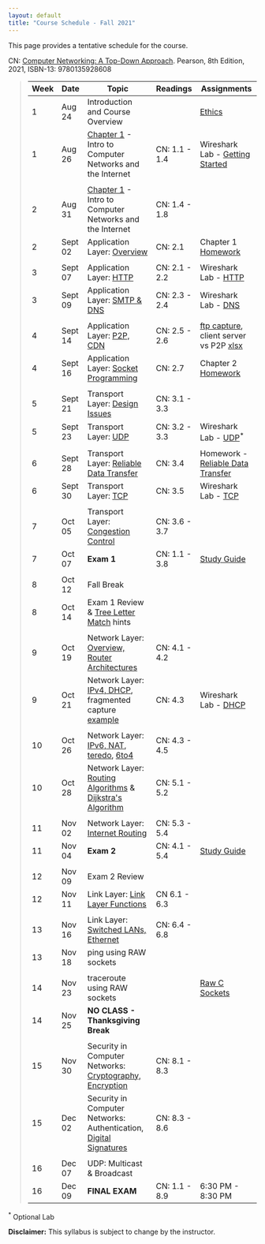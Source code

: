 ```yaml
---
layout: default
title: "Course Schedule - Fall 2021"
---
```


This page provides a tentative schedule for the course.

CN: [Computer Networking: A Top-Down Approach](https://www.pearson.com/us/higher-education/program/Kurose-Pearson-e-Text-Computer-Networking-Access-Card-8th-Edition/PGM2877610.html). Pearson, 8th Edition, 2021, ISBN-13: 9780135928608


>  Week    | Date     | Topic        | Readings   | Assignments                                  
> -------- | -------- | ------------ | ---------- | -------------------------------------
> 1 | Aug 24 | Introduction and Course Overview | | [Ethics](../assign/assignment01.html)
> 1 | Aug 26 | [Chapter 1](slides/chapter_1.pdf) - Intro to Computer Networks and the Internet | CN: 1.1 - 1.4 | Wireshark Lab - [Getting Started](../labs/files/Wireshark_Intro_v8.1.pdf)
> | | | |
> 2  | Aug 31 | [Chapter 1](slides/chapter_1.pdf) - Intro to Computer Networks and the Internet | CN: 1.4 - 1.8 |
> 2  | Sept 02 | Application Layer: [Overview](slides/chapter_2.pdf) | CN: 2.1 | Chapter 1 [Homework](../assign/homework1.html)
> | | | |
> 3  | Sept 07 | Application Layer: [HTTP](slides/chapter_2.pdf) | CN: 2.1 - 2.2 | Wireshark Lab - [HTTP](../labs/files/Wireshark_HTTP_v8.1.pdf)
> 3  | Sept 09 | Application Layer: [SMTP & DNS](slides/chapter_2.pdf) | CN: 2.3 - 2.4 | Wireshark Lab - [DNS](../labs/files/Wireshark_DNS_v8.1.pdf)
> | | | |
> 4  | Sept 14 | Application Layer: [P2P, CDN](slides/chapter_2.pdf) | CN: 2.5 - 2.6 | [ftp capture](files/ftp.pcapng), client server vs P2P [xlsx](files/cs_vs_p2p.xlsx)
> 4  | Sept 16 | Application Layer: [Socket Programming](slides/chapter_2.pdf) | CN: 2.7 | Chapter 2 [Homework](../assign/homework2.html)
> | | | |
> 5  | Sept 21 | Transport Layer: [Design Issues](slides/chapter_3.pdf) | CN: 3.1 - 3.3 |
> 5  | Sept 23 | Transport Layer: [UDP](slides/chapter_3.pdf) | CN: 3.2 - 3.3 | Wireshark Lab - [UDP](../labs/files/Wireshark_UDP_v8.1.pdf)<sup>*</sup>
> | | |
> 6  | Sept 28 | Transport Layer: [Reliable Data Transfer](slides/chapter_3.pdf) | CN: 3.4 | Homework - [Reliable Data Transfer](../labs/rdt.html)
> 6  | Sept 30 | Transport Layer: [TCP](slides/chapter_3.pdf) | CN: 3.5 | Wireshark Lab - [TCP](../labs/files/Wireshark_TCP_v8.1.pdf)
> | | | |
> 7  | Oct 05 | Transport Layer: [Congestion Control](slides/chapter_3.pdf) | CN: 3.6 - 3.7 |  
> 7  | Oct 07 | **Exam 1** | CN: 1.1 - 3.8 | [Study Guide](../exams/exam1_study_guide.html)
> | | | |
> 8  | Oct 12 | Fall Break |
> 8  | Oct 14 | Exam 1 Review & [Tree Letter Match](../labs/tlm.html) hints
> | | | |
> 9  | Oct 19 | Network Layer: [Overview, Router Architectures](slides/chapter_4.pdf) | CN: 4.1 - 4.2 |
> 9  | Oct 21 | Network Layer: [IPv4, DHCP](slides/chapter_4.pdf), fragmented capture [example](files\mtu.pcapng) | CN: 4.3 | Wireshark Lab - [DHCP](../labs/files/Wireshark_DHCP_v8.1.pdf)
> | | | |
> 10  | Oct 26 | Network Layer: [IPv6, NAT](slides/chapter_4.pdf), [teredo](files\teredo.pcap), [6to4](files\6to4.pcap) | CN: 4.3 - 4.5 |
> 10 | Oct 28 | Network Layer: [Routing Algorithms](slides/chapter_5.pdf) & [Dijkstra's Algorithm](slides/dijkstra_algorithm.pdf) | CN: 5.1 - 5.2 |
> | | | |
> 11 | Nov 02 | Network Layer: [Internet Routing](slides/chapter_5.pdf) | CN: 5.3 - 5.4 |
> 11 | Nov 04 | **Exam 2** | CN: 4.1 - 5.4 | [Study Guide](../exams/exam2_study_guide.html)
> | | | |
> 12 | Nov 09 | Exam 2 Review | |
> 12 | Nov 11 | Link Layer: [Link Layer Functions](slides/chapter_6.pdf) | CN 6.1 - 6.3 |
> | | | |
> 13 | Nov 16 | Link Layer: [Switched LANs, Ethernet](slides/chapter_6.pdf) | CN: 6.4 - 6.8 |
> 13 | Nov 18 | ping using RAW sockets |
> | | | |
> 14 | Nov 23 |  traceroute using RAW sockets | | [Raw C Sockets](../labs/c-raw-sockets.html)
> 14 | Nov 25 | **NO CLASS - Thanksgiving Break**
> | | | |
> 15 | Nov 30 |  Security in Computer Networks: [Cryptography, Encryption](slides/chapter_8.pdf) | CN: 8.1 - 8.3 |
> 15 | Dec 02 | Security in Computer Networks: Authentication, [Digital Signatures](slides/chapter_4.pdf) | CN: 8.3 - 8.6 |
> | | | |
> 16 | Dec 07 | UDP: Multicast & Broadcast | |
> 16 | Dec 09 | **FINAL EXAM** | CN: 1.1 - 8.9 | 6:30 PM - 8:30 PM

<sup>*</sup> Optional Lab

**Disclaimer:** This syllabus is subject to change by the instructor.
